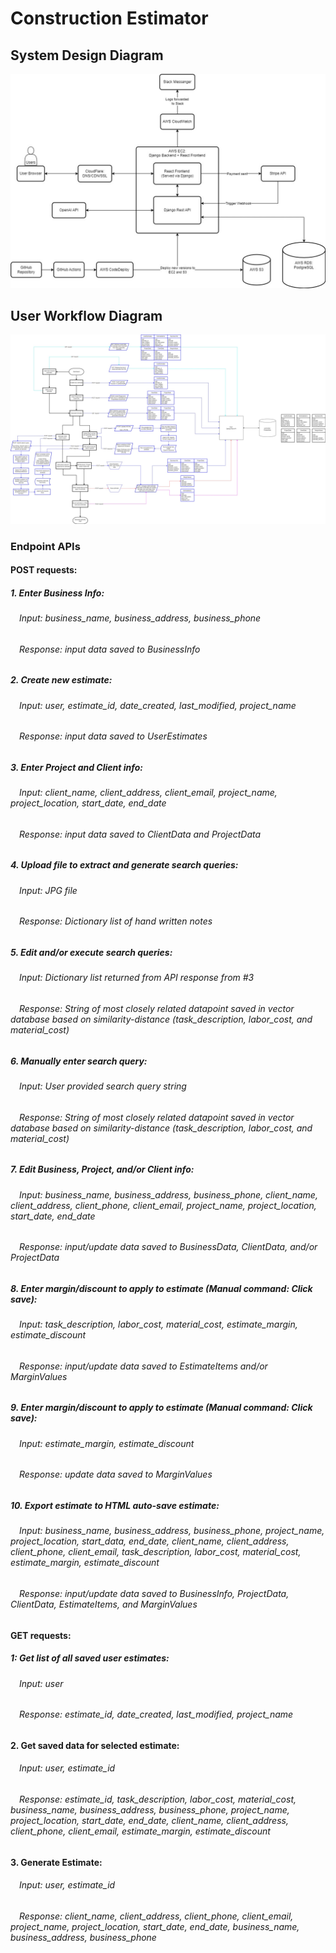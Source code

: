# Construction Estimator

## System Design Diagram
![System Design Diagram](SystemDesign.jpg)

## User Workflow Diagram
![User Workflow Diagram 2](User%20workflow%20diagram.jpg)

### Endpoint APIs  
  
#### POST requests:  
##### 1. Enter Business Info:  
###### &emsp;Input: business_name, business_address, business_phone
###### &emsp;Response: input data saved to BusinessInfo 

##### 2. Create new estimate:  
###### &emsp;Input: user, estimate_id, date_created, last_modified, project_name  
###### &emsp;Response: input data saved to UserEstimates  
  
##### 3. Enter Project and Client info:  
###### &emsp;Input: client_name, client_address, client_email, project_name, project_location, start_date, end_date  
###### &emsp;Response: input data saved to ClientData and ProjectData  
  
##### 4. Upload file to extract and generate search queries:
###### &emsp;Input: JPG file  
###### &emsp;Response: Dictionary list of hand written notes  
  
##### 5. Edit and/or execute search queries:  
###### &emsp;Input: Dictionary list returned from API response from #3  
###### &emsp;Response: String of most closely related datapoint saved in vector database based on similarity-distance (task_description, labor_cost, and material_cost)  
  
##### 6. Manually enter search query:  
###### &emsp;Input: User provided search query string  
###### &emsp;Response: String of most closely related datapoint saved in vector database based on similarity-distance (task_description, labor_cost, and material_cost)
  
##### 7. Edit Business, Project, and/or Client info:  
###### &emsp;Input: business_name, business_address, business_phone, client_name, client_address, client_phone, client_email, project_name, project_location, start_date, end_date  
###### &emsp;Response: input/update data saved to BusinessData, ClientData, and/or ProjectData
  
##### 8. Enter margin/discount to apply to estimate (Manual command: Click save):  
###### &emsp;Input: task_description, labor_cost, material_cost, estimate_margin, estimate_discount  
###### &emsp;Response: input/update data saved to EstimateItems and/or MarginValues  

##### 9. Enter margin/discount to apply to estimate (Manual command: Click save):
###### &emsp;Input: estimate_margin, estimate_discount
###### &emsp;Response: update data saved to MarginValues

##### 10. Export estimate to HTML auto-save estimate:  
###### &emsp;Input: business_name, business_address, business_phone, project_name, project_location, start_data, end_date, client_name, client_address, client_phone, client_email, task_description, labor_cost, material_cost, estimate_margin, estimate_discount  
###### &emsp;Response: input/update data saved to BusinessInfo, ProjectData, ClientData, EstimateItems, and MarginValues  

#### GET requests:
##### 1: Get list of all saved user estimates:
###### &emsp;Input: user
###### &emsp;Response: estimate_id, date_created, last_modified, project_name

#### 2. Get saved data for selected estimate:
###### &emsp;Input: user, estimate_id
###### &emsp;Response: estimate_id, task_description, labor_cost, material_cost, business_name, business_address, business_phone, project_name, project_location, start_date, end_date, client_name, client_address, client_phone, client_email, estimate_margin, estimate_discount

#### 3. Generate Estimate:
###### &emsp;Input: user, estimate_id
###### &emsp;Response: client_name, client_address, client_phone, client_email, project_name, project_location, start_date, end_date, business_name, business_address, business_phone
          
    
